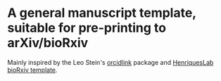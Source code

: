 # A general manuscript template, suitable for pre-printing to arXiv/bioRxiv

Mainly inspired by the Leo Stein's [orcidlink](https://ctan.org/pkg/orcidlink?lang=en) package and [HenriquesLab bioRxiv template](https://www.overleaf.com/latex/templates/henriqueslab-biorxiv-template/nyprsybwffws).
